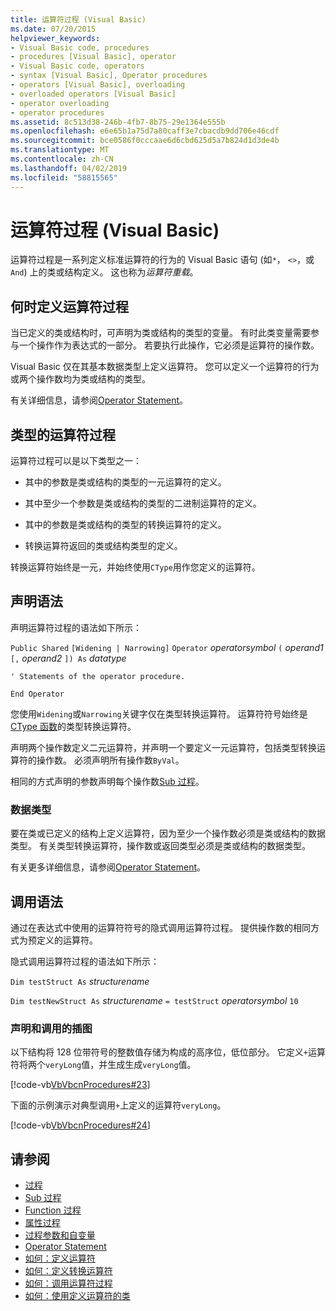 ```yaml
---
title: 运算符过程 (Visual Basic)
ms.date: 07/20/2015
helpviewer_keywords:
- Visual Basic code, procedures
- procedures [Visual Basic], operator
- Visual Basic code, operators
- syntax [Visual Basic], Operator procedures
- operators [Visual Basic], overloading
- overloaded operators [Visual Basic]
- operator overloading
- operator procedures
ms.assetid: 8c513d38-246b-4fb7-8b75-29e1364e555b
ms.openlocfilehash: e6e65b1a75d7a80caff3e7cbacdb9dd706e46cdf
ms.sourcegitcommit: bce0586f0cccaae6d6cbd625d5a7b824d1d3de4b
ms.translationtype: MT
ms.contentlocale: zh-CN
ms.lasthandoff: 04/02/2019
ms.locfileid: "58815565"
---
```

# <a name="operator-procedures-visual-basic"></a>运算符过程 (Visual Basic)
运算符过程是一系列定义标准运算符的行为的 Visual Basic 语句 (如`*`， `<>`，或`And`) 上的类或结构定义。 这也称为*运算符重载*。  
  
## <a name="when-to-define-operator-procedures"></a>何时定义运算符过程  
 当已定义的类或结构时，可声明为类或结构的类型的变量。 有时此类变量需要参与一个操作作为表达式的一部分。 若要执行此操作，它必须是运算符的操作数。  
  
 Visual Basic 仅在其基本数据类型上定义运算符。 您可以定义一个运算符的行为或两个操作数均为类或结构的类型。  
  
 有关详细信息，请参阅[Operator Statement](../../../../visual-basic/language-reference/statements/operator-statement.md)。  
  
## <a name="types-of-operator-procedure"></a>类型的运算符过程  
 运算符过程可以是以下类型之一：  
  
-   其中的参数是类或结构的类型的一元运算符的定义。  
  
-   其中至少一个参数是类或结构的类型的二进制运算符的定义。  
  
-   其中的参数是类或结构的类型的转换运算符的定义。  
  
-   转换运算符返回的类或结构类型的定义。  
  
 转换运算符始终是一元，并始终使用`CType`用作您定义的运算符。  
  
## <a name="declaration-syntax"></a>声明语法  
 声明运算符过程的语法如下所示：  
  
 `Public Shared`   `[Widening | Narrowing]`   `Operator`  *operatorsymbol*  `(` *operand1*  `[,`  *operand2* `]) As`  *datatype*  
  
 `' Statements of the operator procedure.`  
  
 `End Operator`  
  
 您使用`Widening`或`Narrowing`关键字仅在类型转换运算符。 运算符符号始终是[CType 函数](../../../../visual-basic/language-reference/functions/ctype-function.md)的类型转换运算符。  
  
 声明两个操作数定义二元运算符，并声明一个要定义一元运算符，包括类型转换运算符的操作数。 必须声明所有操作数`ByVal`。  
  
 相同的方式声明的参数声明每个操作数[Sub 过程](./sub-procedures.md)。  
  
### <a name="data-type"></a>数据类型  
 要在类或已定义的结构上定义运算符，因为至少一个操作数必须是类或结构的数据类型。 有关类型转换运算符，操作数或返回类型必须是类或结构的数据类型。  
  
 有关更多详细信息，请参阅[Operator Statement](../../../../visual-basic/language-reference/statements/operator-statement.md)。  
  
## <a name="calling-syntax"></a>调用语法  
 通过在表达式中使用的运算符符号的隐式调用运算符过程。 提供操作数的相同方式为预定义的运算符。  
  
 隐式调用运算符过程的语法如下所示：  
  
 `Dim testStruct As`  *structurename*  
  
 `Dim testNewStruct As`  *structurename*  `= testStruct`  *operatorsymbol*  `10`  
  
### <a name="illustration-of-declaration-and-call"></a>声明和调用的插图  
 以下结构将 128 位带符号的整数值存储为构成的高序位，低位部分。 它定义`+`运算符将两个`veryLong`值，并生成生成`veryLong`值。  
  
 [!code-vb[VbVbcnProcedures#23](~/samples/snippets/visualbasic/VS_Snippets_VBCSharp/VbVbcnProcedures/VB/Class1.vb#23)]  
  
 下面的示例演示对典型调用`+`上定义的运算符`veryLong`。  
  
 [!code-vb[VbVbcnProcedures#24](~/samples/snippets/visualbasic/VS_Snippets_VBCSharp/VbVbcnProcedures/VB/Class1.vb#24)]  
  
  
## <a name="see-also"></a>请参阅

- [过程](./index.md)
- [Sub 过程](./sub-procedures.md)
- [Function 过程](./function-procedures.md)
- [属性过程](./property-procedures.md)
- [过程参数和自变量](./procedure-parameters-and-arguments.md)
- [Operator Statement](../../../../visual-basic/language-reference/statements/operator-statement.md)
- [如何：定义运算符](./how-to-define-an-operator.md)
- [如何：定义转换运算符](./how-to-define-a-conversion-operator.md)
- [如何：调用运算符过程](./how-to-call-an-operator-procedure.md)
- [如何：使用定义运算符的类](./how-to-use-a-class-that-defines-operators.md)
